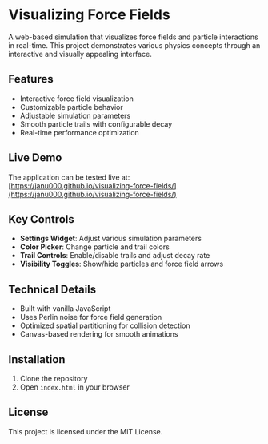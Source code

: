 # Visualizing Force Fields

A web-based simulation that visualizes force fields and particle interactions in real-time. This project demonstrates various physics concepts through an interactive and visually appealing interface.

## Features
- Interactive force field visualization
- Customizable particle behavior
- Adjustable simulation parameters
- Smooth particle trails with configurable decay
- Real-time performance optimization

## Live Demo
The application can be tested live at:  
[https://janu000.github.io/visualizing-force-fields/](https://janu000.github.io/visualizing-force-fields/)

## Key Controls
- **Settings Widget**: Adjust various simulation parameters
- **Color Picker**: Change particle and trail colors
- **Trail Controls**: Enable/disable trails and adjust decay rate
- **Visibility Toggles**: Show/hide particles and force field arrows

## Technical Details
- Built with vanilla JavaScript
- Uses Perlin noise for force field generation
- Optimized spatial partitioning for collision detection
- Canvas-based rendering for smooth animations

## Installation
1. Clone the repository
2. Open `index.html` in your browser

## License
This project is licensed under the MIT License.